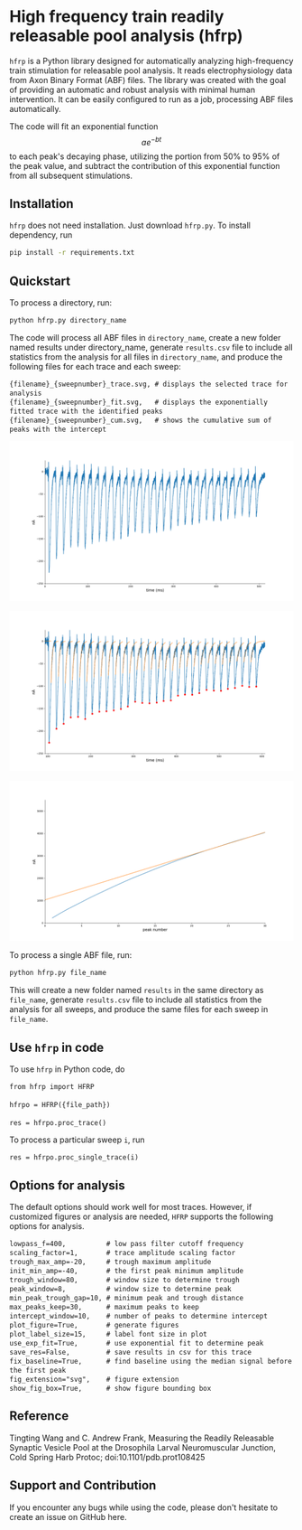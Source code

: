 # High frequency train readily releasable pool analysis (hfrp)

`hfrp` is a Python library designed for automatically analyzing high-frequency train stimulation for releasable pool analysis. It reads electrophysiology data from Axon Binary Format (ABF) files. The library was created with the goal of providing an automatic and robust analysis with minimal human intervention. It can be easily configured to run as a job, processing ABF files automatically.

The code will fit an exponential function $$ae^{-bt}$$ to each peak's decaying phase, utilizing the portion from 50% to 95% of the peak value, and subtract the contribution of this exponential function from all subsequent stimulations.

## Installation

`hfrp` does not need installation. Just download `hfrp.py`. To install dependency, run

```bash
pip install -r requirements.txt
```

## Quickstart

To process a directory, run:

```bash
python hfrp.py directory_name
```

The code will process all ABF files in `directory_name`, create a new folder named results under directory_name, generate `results.csv` file to include all statistics from the analysis for all files in `directory_name`, and produce the following files for each trace and each sweep:

```
{filename}_{sweepnumber}_trace.svg, # displays the selected trace for analysis
{filename}_{sweepnumber}_fit.svg,   # displays the exponentially fitted trace with the identified peaks
{filename}_{sweepnumber}_cum.svg,   # shows the cumulative sum of peaks with the intercept
```

![example_trace](images/example_trace.png)

![example_fit](images/example_fit.png)

![example_cum](images/example_cum.png)

To process a single ABF file, run:

```bash
python hfrp.py file_name
```

This will create a new folder named `results` in the same directory as `file_name`, generate `results.csv` file to include all statistics from the analysis for all sweeps, and produce the same files for each sweep in `file_name`.


## Use `hfrp` in code

To use `hfrp` in Python code, do

```
from hfrp import HFRP

hfrpo = HFRP({file_path})

res = hfrpo.proc_trace()
```

To process a particular sweep `i`, run

```
res = hfrpo.proc_single_trace(i)
```

## Options for analysis

The default options should work well for most traces. However, if customized figures or analysis are needed, `HFRP` supports the following options for analysis.

```
lowpass_f=400,          # low pass filter cutoff frequency
scaling_factor=1,       # trace amplitude scaling factor
trough_max_amp=-20,     # trough maximum amplitude
init_min_amp=-40,       # the first peak minimum amplitude 
trough_window=80,       # window size to determine trough
peak_window=8,          # window size to determine peak
min_peak_trough_gap=10, # minimum peak and trough distance
max_peaks_keep=30,      # maximum peaks to keep
intercept_window=10,    # number of peaks to determine intercept
plot_figure=True,       # generate figures
plot_label_size=15,     # label font size in plot
use_exp_fit=True,       # use exponential fit to determine peak
save_res=False,         # save results in csv for this trace
fix_baseline=True,      # find baseline using the median signal before the first peak
fig_extension="svg",    # figure extension
show_fig_box=True,      # show figure bounding box
```

## Reference

Tingting Wang and C. Andrew Frank, Measuring the Readily Releasable Synaptic Vesicle Pool at the Drosophila Larval Neuromuscular Junction, Cold Spring Harb Protoc; doi:10.1101/pdb.prot108425

## Support and Contribution
If you encounter any bugs while using the code, please don't hesitate to create an issue on GitHub here.